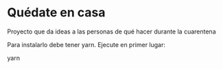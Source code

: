# Quédate en casa
Proyecto que da ideas a las personas de qué hacer durante la cuarentena

Para instalarlo debe tener yarn. Ejecute en primer lugar:

yarn
